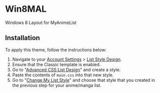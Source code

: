 # Win8MAL
Windows 8 Layout for MyAnimeList

## Installation

To apply this theme, follow the instructions below:

1. Navigate to your [Account Settings](https://myanimelist.net/editprofile.php?go=myoptions) > [List Style Design](https://myanimelist.net/ownlist/style).
1. Ensure that the Classic template is enabled.
1. Go to "[Advanced CSS List Design](https://myanimelist.net/editprofile.php?go=stylepref&do=cssadv)" and create a style.
1. Paste the contents of `main.css` into that new style.
1. Go to "[Change My List Style](https://myanimelist.net/editprofile.php?go=stylepref&do=changestyle)" and choose that style that you created in the previous step for your anime/manga list.
